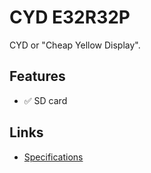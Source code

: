 # CYD E32R32P

CYD or "Cheap Yellow Display".

## Features

- ✅ SD card

## Links

- [Specifications](https://www.lcdwiki.com/res/E32R32P/E32R32P_E32N32P_Specification_V1.0.pdf)


